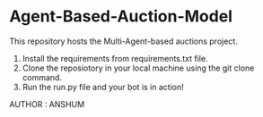 # Agent-Based-Auction-Model

This repository hosts the Multi-Agent-based auctions project.

1. Install the requirements from requirements.txt file.
2. Clone the reposiotory in your local machine using the  git clone command.
3. Run the run.py file and your bot is in action!


AUTHOR : ANSHUM
